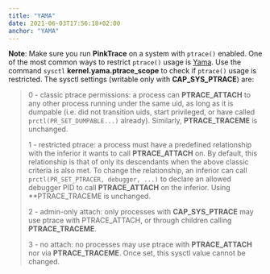 ```yaml
---
title: "YAMA"
date: 2021-06-03T17:56:18+02:00
anchor: "YAMA"
---
```


**Note**: Make sure you run **PinkTrace** on a system with `ptrace()` enabled.
One of the most common ways to restrict `ptrace()` usage is
[Yama](https://www.kernel.org/doc/Documentation/security/Yama.txt). Use the
command `sysctl` **kernel.yama.ptrace\_scope** to check if `ptrace()` usage is
restricted. The sysctl settings (writable only with **CAP\_SYS\_PTRACE**) are:

> 0 - classic ptrace permissions: a process can **PTRACE\_ATTACH** to any other
>     process running under the same uid, as long as it is dumpable (i.e.
>     did not transition uids, start privileged, or have called
>     `prctl(PR_SET_DUMPABLE...)` already). Similarly, **PTRACE_TRACEME**
>     is unchanged.
>
> 1 - restricted ptrace: a process must have a predefined relationship
>     with the inferior it wants to call **PTRACE\_ATTACH** on. By default,
>     this relationship is that of only its descendants when the above
>     classic criteria is also met. To change the relationship, an
>     inferior can call `prctl(PR_SET_PTRACER, debugger, ...)` to declare
>     an allowed debugger PID to call **PTRACE_ATTACH** on the inferior.
>     Using **PTRACE\_TRACEME is unchanged.
>
> 2 - admin-only attach: only processes with **CAP\_SYS\_PTRACE** may use ptrace
>     with PTRACE_ATTACH, or through children calling **PTRACE\_TRACEME**.
>
> 3 - no attach: no processes may use ptrace with **PTRACE_ATTACH** nor via
>     **PTRACE_TRACEME**. Once set, this sysctl value cannot be changed.
